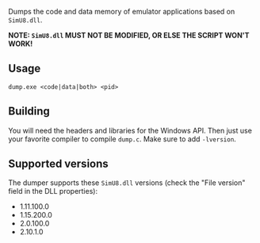 Dumps the code and data memory of emulator applications based on `SimU8.dll`.

**NOTE: `SimU8.dll` MUST NOT BE MODIFIED, OR ELSE THE SCRIPT WON'T WORK!**

## Usage
```
dump.exe <code|data|both> <pid>
```

## Building
You will need the headers and libraries for the Windows API. Then just use your favorite compiler to compile `dump.c`.
Make sure to add `-lversion`.

## Supported versions
The dumper supports these `SimU8.dll` versions (check the "File version" field in the DLL properties):
- 1.11.100.0
- 1.15.200.0
- 2.0.100.0
- 2.10.1.0
